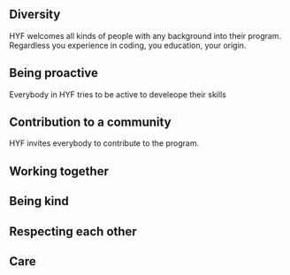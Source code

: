 
## Diversity 
HYF welcomes all kinds of people with any background into their program. Regardless you experience in coding, you education, your origin.
## Being proactive
Everybody in HYF tries to be active to develeope their skills
## Contribution to a community
HYF invites everybody to contribute to the program.

## Working together
## Being kind
## Respecting each other
## Care



